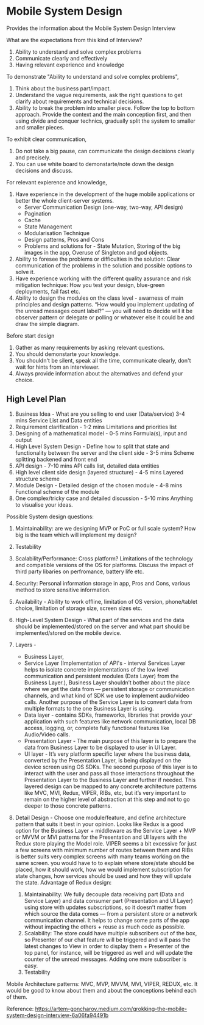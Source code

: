 # Mobile System Design
Provides the information about the Mobile System Design Interview

What are the expectations from this kind of Interview?
1. Ability to understand and solve complex problems
2. Communicate clearly and effectively
3. Having relevant experience and knowledge


To demonstrate "Ability to understand and solve complex problems", 
1. Think about the business part/impact.
2. Understand the vague requirements, ask the right questions to get clarify about requirements and technical decisions.
3. Ability to break the problem into smaller piece. Follow the top to bottom approach. Provide the context and the main conception first, and then using divide and conquer technics, gradually split the system to smaller and smaller pieces.

To exhibit clear communication,
1. Do not take a big pause, can communicate the design decisions clearly and precisely.
2. You can use white board to demonstarte/note down the design decisions and discuss.

For relevant expierence and knowledge, 
1. Have experience in the development of the huge mobile applications or better the whole client-server systems.
   - Server Communication Design (one-way, two-way, API design)
   - Pagination
   - Cache
   - State Management
   - Modularisation Technique
   - Design patterns, Pros and Cons
   - Problems and solutions for - State Mutation, Storing of the big images in the app, Overuse of Singleton and god objects.
2. Ability to foresee the problems or difficulties in the solution: Clear communication of the problems in the solution and possible options to solve it.
3. Have experience working with the different quality assurance and risk mitigation technique: How you test your design, blue-green deployments, fail fast etc.
4. Ability to design the modules on the class level - awarness of main principles and design patterns.  “How would you implement updating of the unread messages count label?” — you will need to decide will it be observer pattern or delegate or polling or whatever else it could be and draw the simple diagram.

Before start design
1. Gather as many requirements by asking relevant questions.
2. You should demonstarte your knowledge.
3. You shouldn't be silent, speak all the time, communicate clearly, don't wait for hints from an interviewer.
4. Always provide information about the alternatives and defend your choice.

## High Level Plan
1. Business Idea - What are you selling to end user (Data/service) 3-4 mins
   Service List and Data entities 
2. Requirement clarification - 1-2 mins
   Limitations and priorities list 
3. Designing of a mathematical model - 0-5 mins
   Formula(s), input and output 
4. High Level System Design - Define how to split that state and functionality between the server and the client side - 3-5 mins
   Scheme splitting backened and front end
5. API design - 7-10 mins
   API calls list, detailed data entities 
6. High level client side design (layered structure) - 4-5 mins
   Layered structure scheme
7. Module Design - Detailed design of the chosen module - 4-8 mins
   Functional scheme of the module
8. One complex/tricky case and detailed discussion - 5-10 mins
   Anything to visualise your ideas.

Possible System design questions:
1. Maintainability: are we designing MVP or PoC or full scale system? How big is the team which will implement my design?
2. Testability
3. Scalability/Performance: Cross platform? Limitations of the technology and compatible versions of the OS for platforms. Discuss the impact of third party libaries on perfromance, battery life etc. 
4. Security: Personal information storage in app, Pros and Cons, various method to store sensitive information.
5. Availability - Ability to work offline, limitation of OS version, phone/tablet choice, limitation of storage size, screen sizes etc.
6. High-Level System Design - What part of the services and the data should be implemented/stored on the server and what part should be implemented/stored on the mobile device.
7. Layers -
   - Business Layer,
   - Service Layer (Implementation of API's - interval Services Layer helps to isolate concrete implementations of the low level communication and persistent modules (Data Layer) from the Business Layer.), Business Layer shouldn’t bother about the place where we get the data from — persistent storage or communication channels, and what kind of SDK we use to implement audio/video calls. Another purpose of the Service Layer is to convert data from multiple formats to the one Business Layer is using.
   - Data layer - contains SDKs, frameworks, libraries that provide your application with such features like network communication, local DB access, logging, or, complete fully functional features like Audio/Video calls.
   - Presentation Layer - The main purpose of this layer is to prepare the data from Business Layer to be displayed to user in UI Layer.
   - UI layer -  It’s very platform specific layer where the business data, converted by the Presentation Layer, is being displayed on the device screen using OS SDKs.
     The second purpose of this layer is to interact with the user and pass all those interactions throughout the Presentation Layer to the Business Layer and further if needed.
     This layered design can be mapped to any concrete architecture patterns like MVC, MVI, Redux, VIPER, RIBs, etc, but it’s very important to remain on the higher level of abstraction at this step and not to go deeper to those concrete patterns.

8. Detail Design - Choose one module/feature, and define architecture pattern that suits it best in your opinion.
   Looks like Redux is a good option for the Business Layer + middleware as the Service Layer + MVP or MVVM or MVI patterns for the Presentation and UI layers with the Redux store playing the Model role. VIPER seems a bit excessive for just a few screens with minimum number of routes between them and RIBs is better suits very complex screens with many teams working on the same screen.
   you would have to to explain where store/state should be placed, how it should work, how we would implement subscription for state changes, how services should be used and how they will update the state.
   Advantage of Redux design:
   1. Maintainability: We fully decouple data receiving part (Data and Service Layer) and data consumer part (Presentation and UI Layer) using store with updates subscriptions, so it doesn’t matter from which source the data comes — from a persistent store or a network communication channel. It helps to change some parts of the app without impacting the others + reuse as much code as possible.
   2. Scalability: The store could have multiple subscribers out of the box, so Presenter of our chat feature will be triggered and will pass the latest changes to View in order to display them + Presenter of the top panel, for instance, will be triggered as well and will update the counter of the unread messages. Adding one more subscriber is easy.
   3. Testability
  

Mobile Architecture patterns: MVC, MVP, MVVM, MVI, VIPER, REDUX, etc. It would be good to know about them and about the conceptions behind each of them.
  

Reference:
https://artem-goncharov.medium.com/grokking-the-mobile-system-design-interview-6a06fa94491b
